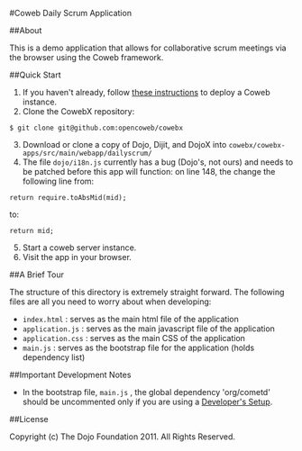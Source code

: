 #Coweb Daily Scrum Application

##About

This is a demo application that allows for collaborative scrum meetings via the browser using the Coweb framework.

##Quick Start

1. If you haven't already, follow [these instructions](http://opencoweb.org/ocwdocs/tutorial/install.html) to deploy a Coweb instance.
2. Clone the CowebX repository:

```console
$ git clone git@github.com:opencoweb/cowebx
```
3. Download or clone a copy of Dojo, Dijit, and DojoX into ```cowebx/cowebx-apps/src/main/webapp/dailyscrum/```
4. The file ```dojo/i18n.js``` currently has a bug (Dojo's, not ours) and needs to be patched before this app will function: on line 148, the change the following line from:

```
return require.toAbsMid(mid);
```

to:

```
return mid;
```
5. Start a coweb server instance.
6. Visit the app in your browser.

##A Brief Tour

The structure of this directory is extremely straight forward. The following files are all you need to worry about when developing:

* ```index.html``` : serves as the main html file of the application
* ```application.js``` : serves as the main javascript file of the application
* ```application.css``` : serves as the main CSS of the application
* ```main.js``` : serves as the bootstrap file for the application (holds dependency list)

##Important Development Notes

* In the bootstrap file, ```main.js``` , the global dependency 'org/cometd' should be uncommented only if you are using a [Developer's Setup](https://github.com/opencoweb/coweb/wiki/Developer-Setup).


##License

Copyright (c) The Dojo Foundation 2011. All Rights Reserved.
